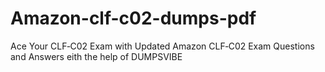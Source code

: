 # Amazon-clf-c02-dumps-pdf
Ace Your CLF‐C02 Exam with Updated Amazon CLF‐C02 Exam Questions and Answers eith the help of DUMPSVIBE
